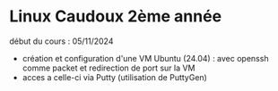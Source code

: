 # Linux Caudoux 2ème année  

début du cours : 05/11/2024  
- création et configuration d'une VM Ubuntu (24.04) : avec openssh comme packet et redirection de port sur la VM  
- acces a celle-ci via Putty (utilisation de PuttyGen)  
